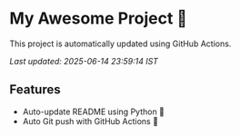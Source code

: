 # My Awesome Project 🚀

This project is automatically updated using GitHub Actions.

_Last updated: 2025-06-14 23:59:14 IST_

## Features
- Auto-update README using Python 🐍
- Auto Git push with GitHub Actions 🤖

